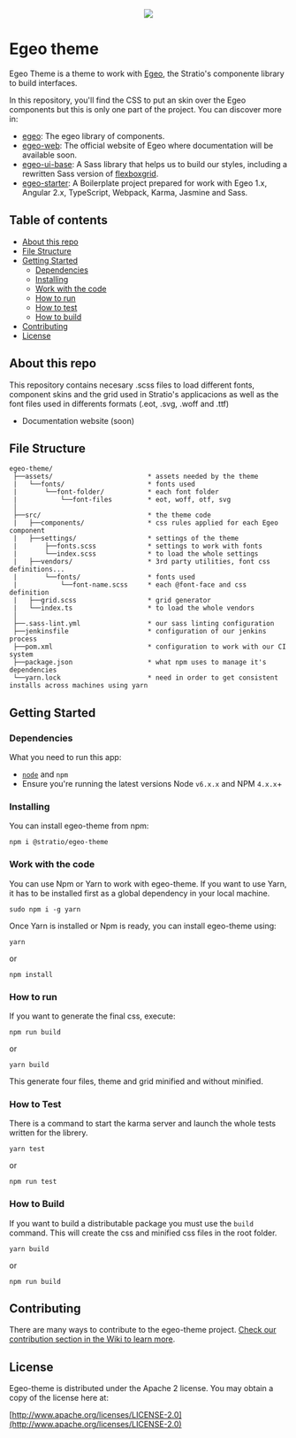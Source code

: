 

<div align="center">
<img src="https://github.com/Stratio/egeo-web/blob/master/src/assets/images/egeo_logo_c.png">
</div>

# Egeo theme

Egeo Theme is a theme to work with [Egeo](https://github.com/Stratio/egeo), the Stratio's componente library to build interfaces.

In this repository, you'll find the CSS to put an skin over the Egeo components but this is only one part of the project. You can discover more in:

* [egeo](https://github.com/Stratio/egeo): The egeo library of components.
* [egeo-web](https://github.com/Stratio/egeo-web): The official website of Egeo where documentation will be available soon.
* [egeo-ui-base](https://github.com/Stratio/egeo-ui-base): A Sass library that helps us to build our styles, including a rewritten Sass version of [flexboxgrid](http://flexboxgrid.com/).
* [egeo-starter](https://github.com/Stratio/egeo-starter): A Boilerplate project prepared for work with Egeo 1.x, Angular 2.x, TypeScript, Webpack, Karma, Jasmine and Sass.

## Table of contents

* [About this repo](#about-this-repo)
* [File Structure](#file-structure)
* [Getting Started](#getting-started)
   * [Dependencies](#dependencies)
   * [Installing](#installing)
   * [Work with the code](#work-with-the-code)
   * [How to run](#how-to-run)
   * [How to test](#how-to-test)
   * [How to build](#how-to-build)
* [Contributing](#contributing)
* [License](#license)

## About this repo

This repository contains necesary .scss files to load different fonts, component skins and the grid used in Stratio's applicacions as well as the font files used in differents formats (.eot, .svg, .woff and .ttf)

* Documentation website (soon)

## File Structure

```
egeo-theme/
 ├──assets/                        * assets needed by the theme
 |   └──fonts/                     * fonts used
 |       └──font-folder/           * each font folder
 |           └──font-files         * eot, woff, otf, svg
 │
 ├──src/                           * the theme code
 |   ├──components/                * css rules applied for each Egeo component
 |   ├──settings/                  * settings of the theme
 |       ├──fonts.scss             * settings to work with fonts
 |       └──index.scss             * to load the whole settings
 |   ├──vendors/                   * 3rd party utilities, font css definitions...
 |       └──fonts/                 * fonts used
 |           └──font-name.scss     * each @font-face and css definition 
 |   ├──grid.scss                  * grid generator
 |   └──index.ts                   * to load the whole vendors
 │
 ├──.sass-lint.yml                 * our sass linting configuration
 ├──jenkinsfile                    * configuration of our jenkins process
 ├──pom.xml                        * configuration to work with our CI system
 ├──package.json                   * what npm uses to manage it's dependencies
 └──yarn.lock                      * need in order to get consistent installs across machines using yarn

```

## Getting Started

### Dependencies

What you need to run this app:
* [`node`](https://nodejs.org/es/) and `npm`
* Ensure you're running the latest versions Node `v6.x.x` and NPM `4.x.x`+

### Installing

You can install egeo-theme from npm:

```
npm i @stratio/egeo-theme
```

### Work with the code

You can use Npm or Yarn to work with egeo-theme. If you want to use Yarn, it has to be installed first as a global dependency in your local machine.

```
sudo npm i -g yarn
```

Once Yarn is installed or Npm is ready, you can install egeo-theme using:

```
yarn
```

or

```
npm install
```

### How to run

If you want to generate the final css, execute:

```
npm run build
``` 

or

```
yarn build
``` 

This generate four files, theme and grid minified and without minified.

### How to Test

There is a command to start the karma server and launch the whole tests written for the librery.

```
yarn test
```

or

```
npm run test
```

### How to Build

If you want to build a distributable package you must use the `build` command. This will create the css and minified css files in the root folder.

```
yarn build
```

or

```
npm run build
```
## Contributing

There are many ways to contribute to the egeo-theme project. [Check our contribution section in the Wiki to learn more](https://github.com/Stratio/egeo-theme/wiki/How-to-contribute).

## License

Egeo-theme is distributed under the Apache 2 license. You may obtain a copy of the license here at:

[http://www.apache.org/licenses/LICENSE-2.0](http://www.apache.org/licenses/LICENSE-2.0)
